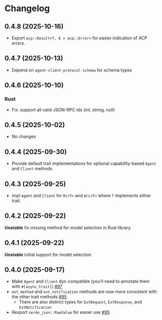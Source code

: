# Changelog

## 0.4.8 (2025-10-16)

- Export `acp::Result<T, E = acp::Error>` for easier indication of ACP errors.

## 0.4.7 (2025-10-13)

- Depend on `agent-client-protocol-schema` for schema types

## 0.4.6 (2025-10-10)

### Rust

- Fix: support all valid JSON-RPC ids (int, string, null)

## 0.4.5 (2025-10-02)

- No changes

## 0.4.4 (2025-09-30)

- Provide default trait implementations for optional capability-based `Agent` and `Client` methods.

## 0.4.3 (2025-09-25)

- impl `Agent` and `Client` for `Rc<T>` and `Arc<T>` where `T` implements either trait.

## 0.4.2 (2025-09-22)

**Unstable** fix missing method for model selection in Rust library.

## 0.4.1 (2025-09-22)

**Unstable** initial support for model selection.

## 0.4.0 (2025-09-17)

- Make `Agent` and `Client` dyn compatible (you'll need to annotate them with `#[async_trait]`) [#97](https://github.com/agentclientprotocol/agent-client-protocol/pull/97)
- `ext_method` and `ext_notification` methods are now more consistent with the other trait methods [#95](https://github.com/agentclientprotocol/agent-client-protocol/pull/95)
  - There are also distinct types for `ExtRequest`, `ExtResponse`, and `ExtNotification`
- Rexport `serde_json::RawValue` for easier use [#95](https://github.com/agentclientprotocol/agent-client-protocol/pull/95)
